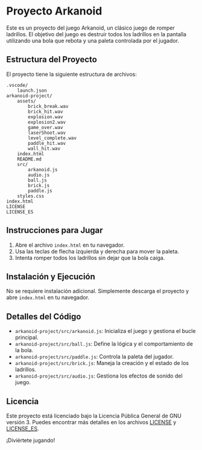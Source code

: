 # Proyecto Arkanoid

Este es un proyecto del juego Arkanoid, un clásico juego de romper ladrillos. El objetivo del juego es destruir todos los ladrillos en la pantalla utilizando una bola que rebota y una paleta controlada por el jugador.

## Estructura del Proyecto

El proyecto tiene la siguiente estructura de archivos:

```
.vscode/
    launch.json
arkanoid-project/
    assets/
        brick_break.wav
        brick_hit.wav
        explosion.wav
        explosion2.wav
        game_over.wav
        laserShoot.wav
        level_complete.wav
        paddle_hit.wav
        wall_hit.wav
    index.html
    README.md
    src/
        arkanoid.js
        audio.js
        ball.js
        brick.js
        paddle.js
    styles.css
index.html
LICENSE
LICENSE_ES
```

## Instrucciones para Jugar

1. Abre el archivo `index.html` en tu navegador.
2. Usa las teclas de flecha izquierda y derecha para mover la paleta.
3. Intenta romper todos los ladrillos sin dejar que la bola caiga.

## Instalación y Ejecución

No se requiere instalación adicional. Simplemente descarga el proyecto y abre `index.html` en tu navegador.

## Detalles del Código

- `arkanoid-project/src/arkanoid.js`: Inicializa el juego y gestiona el bucle principal.
- `arkanoid-project/src/ball.js`: Define la lógica y el comportamiento de la bola.
- `arkanoid-project/src/paddle.js`: Controla la paleta del jugador.
- `arkanoid-project/src/brick.js`: Maneja la creación y el estado de los ladrillos.
- `arkanoid-project/src/audio.js`: Gestiona los efectos de sonido del juego.

## Licencia

Este proyecto está licenciado bajo la Licencia Pública General de GNU versión 3. Puedes encontrar más detalles en los archivos [LICENSE](LICENSE) y [LICENSE_ES](LICENSE_ES).

¡Diviértete jugando!